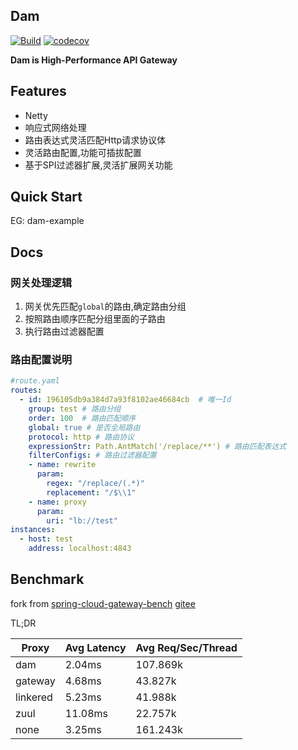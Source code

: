 ## Dam
[![Build](https://github.com/plus-all/dam/actions/workflows/ci.yml/badge.svg)](https://github.com/plus-all/dam/actions/workflows/ci.yml)
[![codecov](https://codecov.io/gh/plus-all/dam/branch/master/graph/badge.svg?token=MLU4076I9A)](https://codecov.io/gh/plus-all/dam)

**Dam is High-Performance API Gateway**

## Features
* Netty
* 响应式网络处理
* 路由表达式灵活匹配Http请求协议体
* 灵活路由配置,功能可插拔配置  
* 基于SPI过滤器扩展,灵活扩展网关功能

## Quick Start
EG: dam-example

## Docs
### 网关处理逻辑
1. 网关优先匹配``global``的路由,确定路由分组
2. 按照路由顺序匹配分组里面的子路由
3. 执行路由过滤器配置
### 路由配置说明
```yaml
#route.yaml
routes:
  - id: 196105db9a384d7a93f8102ae46684cb  # 唯一Id
    group: test # 路由分组
    order: 100  # 路由匹配顺序
    global: true # 是否全局路由
    protocol: http # 路由协议
    expressionStr: Path.AntMatch('/replace/**') # 路由匹配表达式
    filterConfigs: # 路由过滤器配置
    - name: rewrite
      param:
        regex: "/replace/(.*)"
        replacement: "/$\\1"
    - name: proxy
      param:
        uri: "lb://test"
instances:
  - host: test
    address: localhost:4843 
```

## Benchmark

fork from [spring-cloud-gateway-bench](https://github.com/cyejing/spring-cloud-gateway-bench) [gitee](https://gitee.com/cyejing/spring-cloud-gateway-bench)

TL;DR

Proxy | Avg Latency | Avg Req/Sec/Thread
-- | -- | --
dam | 2.04ms | 107.869k
gateway | 4.68ms | 43.827k
linkered | 5.23ms | 41.988k
zuul | 11.08ms | 22.757k
none | 3.25ms | 161.243k

